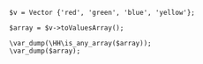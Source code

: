 ```basic-usage.hack
$v = Vector {'red', 'green', 'blue', 'yellow'};

$array = $v->toValuesArray();

\var_dump(\HH\is_any_array($array));
\var_dump($array);
```
